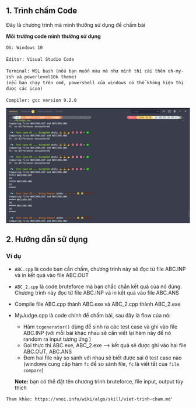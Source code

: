 ## 1. Trình chấm Code

Đây là chương trình mà mình thường sử dụng để chấm bài

**Môi trường code mình thường sử dụng**

```
OS: Windows 10

Editor: Visual Studio Code

Terminal: WSL bash (nếu bạn muốn màu mè như mình thì cài thêm oh-my-zsh và powerlevel10k theme)
(nếu bạn chạy trên cmd, powershell của windows có thể không hiện thị được các icon)

Compiler: gcc version 9.2.0
```

![image info](./Screenshot.jpg)

## 2. Hướng dẫn sử dụng

### Ví dụ

- `ABC.cpp` là code bạn cần chấm, chương trình này sẽ đọc từ file ABC.INP và in kết quả vào file ABC.OUT

- `ABC_2.cpp` là code bruteforce mà bạn chắc chắn kết quả của nó đúng. Chương trình này đọc từ file ABC.INP và in kết quả vào file ABC.ANS

- Compile file ABC.cpp thành ABC.exe và ABC_2.cpp thành ABC_2.exe

- MyJudge.cpp là code chính để chấm bài, sau đây là flow của nó:
  - Hàm `tcgenerator()` dùng để sinh ra các test case và ghi vào file ABC.INP (với mỗi bài khác nhau sẽ cần viết lại hàm này để nó random ra input tương ứng )
  - Gọi thực thi ABC.exe, ABC_2.exe --> kết quả sẽ được ghi vào hai file ABC.OUT, ABC.ANS
  - Đem hai file này so sánh với nhau sẽ biết được sai ở test case nào (windows cung cấp hàm `fc` để so sánh file, `fc` là viết tắt của `file compare`)

  **Note:** bạn có thể đặt tên chương trình bruteforce, file input, output tùy thích

```
Tham khảo: https://vnoi.info/wiki/algo/skill/viet-trinh-cham.md'
```
